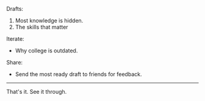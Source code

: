 Drafts:
1. Most knowledge is hidden.
2. The skills that matter

Iterate:
- Why college is outdated.

Share:
- Send the most ready draft to friends for feedback.

----

That's it. See it through.